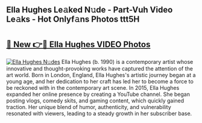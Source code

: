 ## Ella Hughes Le𝚊ked N𝚞de - Part-Vuh Video Le𝚊ks - Hot Onlyf𝚊ns Photos ttt5H

# <h2><a href="http://ab8220.deff.icu/?id=Ella+Hughes">🔗 New 👉🔴 Ella Hughes VIDEO Photos</a></h2>

[![Ella Hughes N𝚞des](https://i.imgur.com/rIISA9y.gif)](http://ab8220.deff.icu/?id=Ella+Hughes)
Ella Hughes (b. 1990) is a contemporary artist whose innovative and thought-provoking works have captured the attention of the art world. Born in London, England, Ella Hughes's artistic journey began at a young age, and her dedication to her craft has led her to become a force to be reckoned with in the contemporary art scene. In 2015, Ella Hughes expanded her online presence by creating a YouTube channel. She began posting vlogs, comedy skits, and gaming content, which quickly gained traction. Her unique blend of humor, authenticity, and vulnerability resonated with viewers, leading to a steady growth in her subscriber base.
